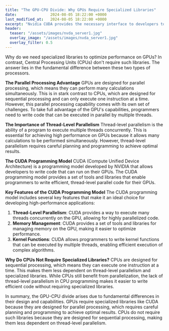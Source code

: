 ```yaml
---
title: "The GPU-CPU Divide: Why GPUs Require Specialized Libraries"
date:               2024-08-05 18:22:00 +0000
last_modified_at:   2024-08-05 18:22:00 +0000
excerpt: "Nvidia CUDA provides the necessary interface to developers to build software on GPUs fast and effiecently."
header:
  teaser: "/assets/images/nvda_server1.jpg"
  overlay_image: "/assets/images/nvda_server1.jpg"
  overlay_filter: 0.5 
---
```


Why do we need specialized libraries to optimize performance on GPUs? In contrast, Central Processing Units (CPUs) don't require such libraries. The answer lies in the fundamental difference between these two types of processors.

**The Parallel Processing Advantage**
GPUs are designed for parallel processing, which means they can perform many calculations simultaneously. This is in stark contrast to CPUs, which are designed for sequential processing and can only execute one instruction at a time. However, this parallel processing capability comes with its own set of challenges. To take full advantage of the GPU's capabilities, programmers need to write code that can be executed in parallel by multiple threads.

**The Importance of Thread-Level Parallelism**
Thread-level parallelism is the ability of a program to execute multiple threads concurrently. This is essential for achieving high performance on GPUs because it allows many calculations to be performed simultaneously. However, thread-level parallelism requires careful planning and programming to achieve optimal results.

**The CUDA Programming Model**
CUDA (Compute Unified Device Architecture) is a programming model developed by NVIDIA that allows developers to write code that can run on their GPUs. The CUDA programming model provides a set of tools and libraries that enable programmers to write efficient, thread-level parallel code for their GPUs.

**Key Features of the CUDA Programming Model**
The CUDA programming model includes several key features that make it an ideal choice for developing high-performance applications:
1. **Thread-Level Parallelism**: CUDA provides a way to execute many threads concurrently on the GPU, allowing for highly parallelized code.
2. **Memory Management**: CUDA provides a set of tools and libraries for managing memory on the GPU, making it easier to optimize performance.
3. **Kernel Functions**: CUDA allows programmers to write kernel functions that can be executed by multiple threads, enabling efficient execution of complex algorithms.

**Why Do CPUs Not Require Specialized Libraries?**
CPUs are designed for sequential processing, which means they can execute one instruction at a time. This makes them less dependent on thread-level parallelism and specialized libraries. While CPUs still benefit from parallelization, the lack of thread-level parallelism in CPU programming makes it easier to write efficient code without requiring specialized libraries.

In summary, the GPU-CPU divide arises due to fundamental differences in their design and capabilities. GPUs require specialized libraries like CUDA because they are designed for parallel processing, which requires careful planning and programming to achieve optimal results. CPUs do not require such libraries because they are designed for sequential processing, making them less dependent on thread-level parallelism.
